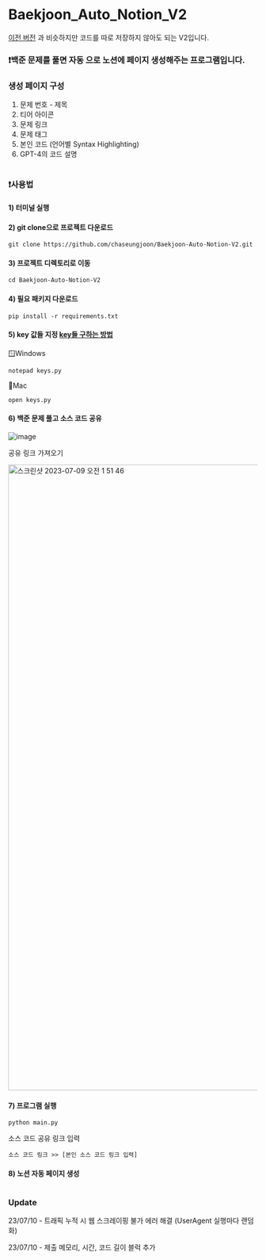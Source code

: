 # Baekjoon_Auto_Notion_V2

[이전 버전](https://github.com/chaseungjoon/Baekjoon-Auto-Notion)
과 비슷하지만 코드를 따로 저장하지 않아도 되는 V2입니다.

### ❗백준 문제를 풀면 자동 으로 노션에 페이지 생성해주는 프로그램입니다.


### 생성 페이지 구성
1. 문제 번호 - 제목
2. 티어 아이콘
3. 문제 링크
4. 문제 태그
5. 본인 코드 (언어별 Syntax Highlighting)
6. GPT-4의 코드 설명

#

### ❗사용법

#### 1) 터미널 실행

#### 2)  git clone으로 프로젝트 다운로드
```
git clone https://github.com/chaseungjoon/Baekjoon-Auto-Notion-V2.git
```

#### 3) 프로젝트 디렉토리로 이동
```
cd Baekjoon-Auto-Notion-V2
```

#### 4) 필요 패키지 다운로드
```
pip install -r requirements.txt
```
#### 5) key 값들 지정 [key들 구하는 방법](https://velog.io/@cktmdwns604/%EB%B0%B1%EC%A4%80-%EB%AC%B8%EC%A0%9C-%ED%92%80%EA%B3%A0-Notion%EC%97%90-%EC%9E%90%EB%8F%99%EC%9C%BC%EB%A1%9C-%EC%BB%A4%EB%B0%8B%ED%95%98%EA%B8%B0)

🪟Windows
```
notepad keys.py
```

🍎Mac
```
open keys.py
```

#### 6) 백준 문제 풀고 소스 코드 공유

![image](https://github.com/chaseungjoon/Baekjoon-Auto-Notion-V2/assets/101884270/62adc63a-a174-456e-8675-0c23f0097d09)

공유 링크 가져오기

<img width="1263" alt="스크린샷 2023-07-09 오전 1 51 46" src="https://github.com/chaseungjoon/Baekjoon-Auto-Notion-V2/assets/101884270/fd83247d-0b03-479e-9983-fa5795d0b07f">

#### 7) 프로그램 실행

```
python main.py
```
소스 코드 공유 링크 입력
```
소스 코드 링크 >> [본인 소스 코드 링크 입력]
```

#### 8) 노션 자동 페이지 생성

#

### Update 

23/07/10 - 트래픽 누적 시 웹 스크레이핑 불가 에러 해결 (UserAgent 실행마다 랜덤화)

23/07/10 - 제출 메모리, 시간, 코드 길이 블럭 추가
